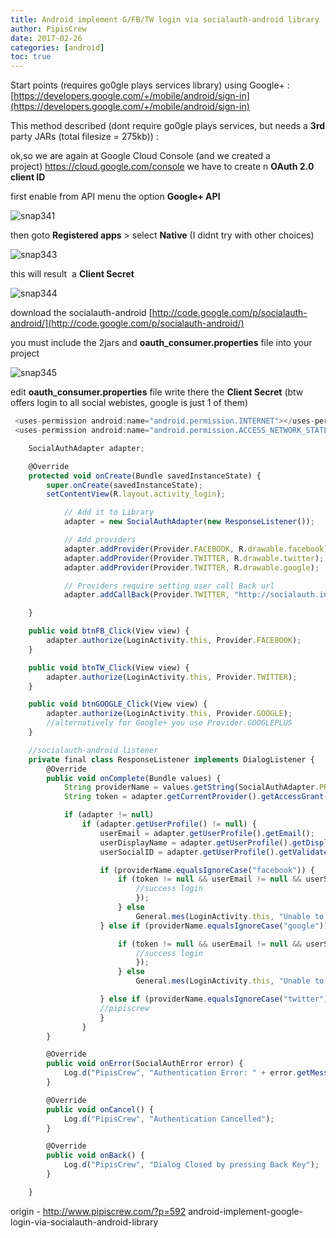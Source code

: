 ```yaml
---
title: Android implement G/FB/TW login via socialauth-android library
author: PipisCrew
date: 2017-02-26
categories: [android]
toc: true
---
```


Start points (requires go0gle plays services library) using Google+ :
[https://developers.google.com/+/mobile/android/sign-in](https://developers.google.com/+/mobile/android/sign-in)

This method described (dont require go0gle plays services, but needs a **3rd** party JARs (total filesize = 275kb)) :

ok,so we are again at Google Cloud Console (and we created a project) https://cloud.google.com/console
we have to create n **OAuth 2.0 client ID**

first enable from API menu the option **Google+ API**

![](https://www.pipiscrew.com/wp-content/uploads/2013/12/snap341.png "snap341")

then goto **Registered apps** > select **Native** (I didnt try with other choices)

![](https://www.pipiscrew.com/wp-content/uploads/2013/12/snap343.png "snap343")

this will result  a **Client Secret**

![](https://www.pipiscrew.com/wp-content/uploads/2013/12/snap344.png "snap344")

download the socialauth-android [http://code.google.com/p/socialauth-android/](http://code.google.com/p/socialauth-android/)

you must include the 2jars and **oauth_consumer.properties** file into your project

![](https://www.pipiscrew.com/wp-content/uploads/2013/12/snap345.png "snap345")

edit **oauth_consumer.properties** file write there the **Client Secret** (btw offers login to all social webistes, google is just 1 of them)

```js
 <uses-permission android:name="android.permission.INTERNET"></uses-permission>
 <uses-permission android:name="android.permission.ACCESS_NETWORK_STATE"></uses-permission>
```

```js
	SocialAuthAdapter adapter;

	@Override
	protected void onCreate(Bundle savedInstanceState) {
		super.onCreate(savedInstanceState);
		setContentView(R.layout.activity_login);

			// Add it to Library
			adapter = new SocialAuthAdapter(new ResponseListener());

			// Add providers
			adapter.addProvider(Provider.FACEBOOK, R.drawable.facebook);
			adapter.addProvider(Provider.TWITTER, R.drawable.twitter);
			adapter.addProvider(Provider.TWITTER, R.drawable.google);

			// Providers require setting user call Back url
			adapter.addCallBack(Provider.TWITTER, "http://socialauth.in/socialauthdemo/socialAuthSuccessAction.do");

	}

	public void btnFB_Click(View view) {
		adapter.authorize(LoginActivity.this, Provider.FACEBOOK);
	}

	public void btnTW_Click(View view) {
		adapter.authorize(LoginActivity.this, Provider.TWITTER);
	}

	public void btnGOOGLE_Click(View view) {
		adapter.authorize(LoginActivity.this, Provider.GOOGLE);
		//alternatively for Google+ you use Provider.GOOGLEPLUS
	}

	//socialauth-android listener
	private final class ResponseListener implements DialogListener {
		@Override
		public void onComplete(Bundle values) {
			String providerName = values.getString(SocialAuthAdapter.PROVIDER);
			String token = adapter.getCurrentProvider().getAccessGrant().getKey();

			if (adapter != null)
				if (adapter.getUserProfile() != null) {
					userEmail = adapter.getUserProfile().getEmail();
					userDisplayName = adapter.getUserProfile().getDisplayName();
					userSocialID = adapter.getUserProfile().getValidatedId();

					if (providerName.equalsIgnoreCase("facebook")) {
						if (token != null && userEmail != null && userSocialID != null) {
							//success login
							});
						} else
							General.mes(LoginActivity.this, "Unable to authenticate user");
					} else if (providerName.equalsIgnoreCase("google")) {

						if (token != null && userEmail != null && userSocialID != null) {
							//success login
							});
						} else
							General.mes(LoginActivity.this, "Unable to authenticate user");

					} else if (providerName.equalsIgnoreCase("twitter")) {
					//pipiscrew
					}
				}
		}

		@Override
		public void onError(SocialAuthError error) {
			Log.d("PipisCrew", "Authentication Error: " + error.getMessage());
		}

		@Override
		public void onCancel() {
			Log.d("PipisCrew", "Authentication Cancelled");
		}

		@Override
		public void onBack() {
			Log.d("PipisCrew", "Dialog Closed by pressing Back Key");
		}

	}
```

origin - http://www.pipiscrew.com/?p=592 android-implement-google-login-via-socialauth-android-library